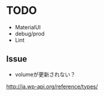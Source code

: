 # TODO
* MaterialUI
* debug/prod
* Lint

## Issue
* volumeが更新されない？

http://ja.wp-api.org/reference/types/
